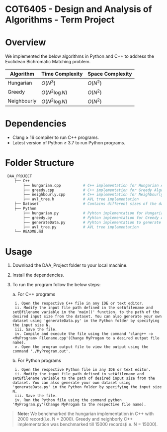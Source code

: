 # COT6405 - Design and Analysis of Algorithms - Term Project

# Overview
We implemented the below algorithms in Python and C++ to address the Euclidean Bichromatic Matching problem. 

| Algorithm | Time Complexity | Space Complexity |
| --- | --- | --- |
| Hungarian | $O(N^3)$ | $O(N^2)$ |
| Greedy | $O(N^2 \log N)$ | $O(N^2)$ |
| Neighbourly | $O(N^2 \log N)$| $O(N^2)$ |

# Dependencies

- Clang &ge; 16 compiler to run C++ programs.
- Latest version of Python &ge; 3.7 to run Python programs.

# Folder Structure
```bash
 DAA_PROJECT
    ├── C++
        ├── hungarian.cpp          # C++ implementation for Hungarian Algorithm
        ├── greedy.cpp             # C++ implementation for Greedy Algorithm
        ├── neighbourly.cpp        # C++ implementation for Neighbourly Algorithm
        ├── avl_tree.h             # AVL tree implementation
    ├── Dataset                    # Contains different sizes of the dataset for setA and SetB input ranging from 10 to 30000 records
    ├── Python
        ├── hungarian.py           # Pyhton implementation for Hungarian Algorithm
        ├── greedy.py              # Pyhton implementation for Greedy Algorithm
        ├── generateData.py        # Pyhton implementation to generate synthetic data points for set A and set B that as be fed as input to test implemented algorithms
        ├── avl_tree.py            # AVL tree implementation
    └── README.md
```


# Usage

1. Download the DAA_Project folder to your local machine.
2. Install the dependencies.
3. To run the program follow the below steps:

	  a. For C++ programs

        i. Open the respective C++ file in any IDE or text editor.
        ii. Modify the input file path defined in the setAfilename and setBfilename variable in the 'main()' function. to the path of the desired input size from the dataset. You can also generate your own dataset using 'generateData.py' in the Python folder by specifying the input size N.
        iii. Save the file.
        iv. Compile and execute the file using the command 'clang++ -o <MyProgram> Filename.cpp'(Change MyProgam to a desired output file name).
        v. Open the program output file to view the output using the command './MyProgram.out'.

   b. For Python programs

        i. Open the respective Python file in any IDE or text editor.
        ii. Modify the input file path defined in setAfilename and setBfilename variable to the path of desired input size from the dataset. You can also generate your own dataset using 'generateData.py' in the Python folder by specifying the input size N.
        iii. Save the file.
        iv. Run the Python file using the command python 'MyProgram.py'(Change MyProgam to the respective file name).   

>**Note:** 
> We benchmarked the hungarian implementation in C++ with 2000 record(i.e. N = 2000). Greedy and neighborly C++ implementation was benchmarked till 15000 records(i.e. N = 15000).
